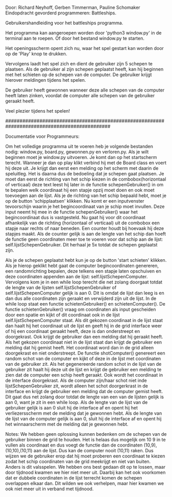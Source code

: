 Door: Richard Neyhoff, Gerben Timmerman, Pauline Schomaker
Eindopdracht gevorderd programmeren: Battleships.

Gebruikershandleiding voor het battleships programma.

Het programma kan aangeroepen worden door 'python3 window.py' in de 
terminal aan te roepen. Of door het bestand window.py te starten.

Het openingsscherm opent zich nu, waar het spel gestart kan worden door op de
'Play' knop te drukken.

Vervolgens laadt het spel zich en dient de gebruiker zijn 5 schepen te plaatsen.
Als de gebruiker al zijn schepen geplaatst heeft, kan hij beginnen met het schieten
op de schepen van de computer. De gebruiker krijgt hierover meldingen tijdens het spelen.

De gebruiker heeft gewonnen wanneer deze alle schepen van de computer heeft laten
zinken, voordat de computer alle schepen van de gebruiker geraakt heeft.

Veel plezier tijdens het spelen!

#############################################################################################

Documentatie voor Programmeurs:

Om het volledige programma uit te voeren heb je volgende bestanden nodig: window.py, board.py, gewonnen.py en verloren.py.
Als je wilt beginnen moet je window.py uitvoeren. Je komt dan op het startscherm terecht. Wanneer je dan op play klikt verbind hij met de Board class en voert hij deze uit. Je krijgt dan eerst een melding op het scherm met daarin de speluitleg. 
Het is daarna dus de bedoeling dat je schepen gaat plaatsen. Je moet dan eerst de richting van het schip kiezen in de combobox(horizontaal of verticaal) deze text leest hij later in de functie schepenGebruiker() in om te bepalen welk coordinaat hij een stapje opzij moet doen en ook moet toevoegen aan de lijst. 
Als je de richting van het schip bepaald hebt, moet je op de button 'schipplaatsen' klikken. Nu komt er een inputvenster tevoorschijn waarin je het begincoordinaat van je schip moet invullen. Deze input neemt hij mee in de functie schepenGebruiker() waar het begincoordinaat dus is vastgesteld. Nu gaat hij voor dit coordinaat afhankelijk van de richting (horizontaal of verticaal) uit de combobox een stapje naar rechts of naar beneden. Een counter houdt bij hoevaak hij deze stapjes maakt. Als de counter gelijk is aan de lengte van het schip dan hoeft de functie geen coordinaten meer toe te voeren voor dat schip aan de lijst: self.lijstSchepenGebruiker.
Dit herhaal je 5x totdat de schepen geplaatst zijn. 

Als je de schepen geplaatst hebt kun je op de button 'start schieten' klikken. Als je hierop geklikt hebt gaat de computer begincoordinaten genereren, een randomrichting bepalen, deze telkens een stapje laten opschuiven en  deze coordinaten appenden aan de lijst: self.lijstSchepenComputer.
Vervolgens kom je in een while loop terecht die net zolang doorgaat totdat de lengte van de lijsten self.lijstSchepenGebruiker of self.lijstSchepenComputer gelijk is aan 0. Dit is omdat de lijst dan leeg is en dan dus alle coordinaten zijn geraakt en verwijderd zijn uit de lijst. In de while loop staat een functie  schietenGebruiker() en schietenComputer(). De functie schietenGebruiker() vraag om coordinaten als input gescheiden door een spatie en kijkt of dit coordinaat ook in de lijst self.lijstSchepenComputer staat. Als dit gekozen coordinaat in de lijst staat dan haalt hij het coordinaat uit de lijst en geeft hij in de  grid interface weer of hij een coordinaat geraakt heeft, deze is dan onderstreept en doorgekrast. Ook krijgt de gebruiker dan een melding dat hij geraakt heeft. Als het gekozen coordinaat niet in de lijst staat dan krijgt de gebruiker een melding dat hij gemist heeft. Het coordinaat word dan in de grid alleen doorgekrast en niet onderstreept. 
De functie shotComputer() genereert een random schot van de computer en kijkt of deze in de lijst met coordinaten van de gebruiker zit. Als het gegenereerde random schot in de lijst van de gebruiker zit haalt hij deze uit de lijst en krijgt de gebruiker een melding te zien dat de computer een schip heeft geraakt. Ook wordt het coordinaat in de interface doorgekrast. Als de computer zijn/haar schot niet inde lijstSchepenGebruiker zit, wordt alleen het schot doorgerkrast in de interface en krijgt de gebruiker een melding dat de computer gemist heeft. 
Dit gaat dus net zolang door totdat de lengte van een van de lijsten gelijk is aan 0, want je zit in een while loop. Als de lengte van de  lijst van de gebruiker gelijk is aan 0 sluit hij de interface af en opent hij het verliezersscherm met de melding dat je gewonnen hebt. Als de lengte van de lijst van de computer gelijk is aan 0, sluit hij de interface af en opent hij het winnaarscherm met de melding dat je gewonnen hebt.

Notes:
We hebben geen oplossing kunnen bedenken om de schepen van de gebruiker binnen de grid te houden. Het is helaas dus mogelijk om 10 9 in te vullen als coordinaat en dus voegt de functie dan de coordinaten (10,9),(10,10),(10,11) aan de lijst. Dus kan de computer nooit (10,11) raken. Dus wijzen we de gebruiker erop dat hij moet proberen een coordinaat te kiezen zodat het schip coordinaten van de grid meekrijgt en niet van buiten. Anders is dit valsspelen. We hebben ons best gedaan dit op te lossen, maar door tijdnood kwamen we hier niet meer uit.
Daarbij kan het ook voorkomen dat er dubbele coordinaten in de lijst terrecht komen de schepen overlappen elkaar dan. Dit wilden we ook verhelpen, maar hier kwamen we ook niet meer uit in verband met tijdnood.


